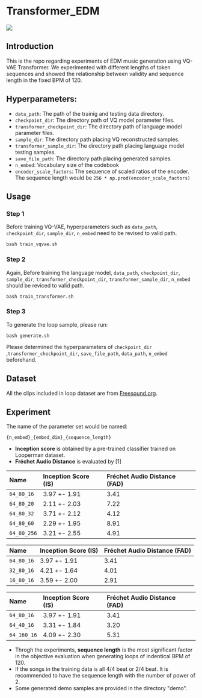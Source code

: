 # Transformer_EDM 
![](https://i.imgur.com/AW7BlnL.png)
## Introduction
This is the repo regarding experiments of EDM music generation using VQ-VAE Transformer. We experimented with different lengths of token sequences and showed the relationship between validity and sequence length in the fixed BPM of 120.

## Hyperparameters:
* `data_path`: The path of the trainig and testing data directory.
* `checkpoint_dir`: The directory path of VQ model parameter files.
* `transformer_checkpoint_dir`: The directory path of language model parameter files.
* `sample_dir`: The directory path placing VQ reconstructed samples.
* `transformer_sample_dir`: The directory path placing language model testing samples.
* `save_file_path`: The directory path placing generated samples.
* `n_embed`: Vocabulary size of the codebook
* `encoder_scale_factors`: The sequence of scaled ratios of the encoder. The sequence length would be `256 * np.prod(encoder_scale_factors)`


## Usage
### **Step 1** 
Before training VQ-VAE, hyperparameters such as `data_path`, `checkpoint_dir`, `sample_dir`, `n_embed` need to be revised to valid path.
```
bash train_vqvae.sh
```
### **Step 2**
Again, Before training the language model, `data_path`, `checkpoint_dir`, `sample_dir`, `transformer_checkpoint_dir`, `transformer_sample_dir`, `n_embed` should be reviced to valid path. 
```
bash train_transformer.sh
```
### **Step 3**
To generate the loop sample, please run:
```
bash generate.sh
```
Please determined the hyperparameters of `checkpoint_dir`
,`transformer_checkpoint_dir`, `save_file_path`, `data_path`, `n_embed` beforehand.
## Dataset
All the clips included in loop dataset are from [Freesound.org](https://freesound.org/).
## Experiment
The name of the parameter set would be named:
```
{n_embed}_{embed_dim}_{sequence_length}
```
* **Inception score** is obtained by a pre-trained classifier trained on Looperman dataset.
* **Fréchet Audio Distance** is evaluated by [1]

| Name        | Inception Score (IS) | Fréchet Audio Distance (FAD) |
|:----------- |:-------------------- |:---------------------------- |
| `64_80_16`  | 3.97 +- 1.91         | 3.41                         |
| `64_80_20`  | 2.11 +- 2.03         | 7.22                         |
| `64_80_32`  | 3.71 +- 2.12         | 4.12                         |
| `64_80_60`  | 2.29 +- 1.95         | 8.91                         |
| `64_80_256` | 3.21 +- 2.55         | 4.91                         |


| Name        | Inception Score (IS) | Fréchet Audio Distance (FAD) |
| :---------- | :------------        | :----                        |
| `64_80_16`  | 3.97 +- 1.91         | 3.41                         |
| `32_80_16`  | 4.21 +- 1.64         | 4.01                         |
| `16_80_16`  | 3.59 +- 2.00         | 2.91                         |

| Name        | Inception Score (IS) | Fréchet Audio Distance (FAD) |
|:----------- |:-------------------- |:---------------------------- |
| `64_80_16`  | 3.97 +- 1.91         | 3.41                         |
| `64_40_16`  | 3.31 +- 1.84         | 3.20                         |
| `64_160_16` | 4.09 +- 2.30         | 5.31                         |

* Throgh the experiments, **sequence length** is the most significant factor in the objective evaluation when generating loops of indentical BPM of 120.
* If the songs in the training data is all 4/4 beat or 2/4 beat. It is recommended to have the sequence length with the number of power of 2.
* Some generated demo samples are provided in the directory "demo".






